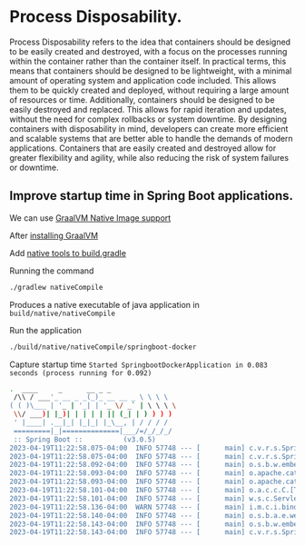# Process Disposability.

Process Disposability refers to the idea that containers should be designed to be easily created and destroyed, with a focus on the processes running within the container rather than the container itself.
In practical terms, this means that containers should be designed to be lightweight, with a minimal amount of operating system and application code included. This allows them to be quickly created and deployed, without requiring a large amount of resources or time.
Additionally, containers should be designed to be easily destroyed and replaced. This allows for rapid iteration and updates, without the need for complex rollbacks or system downtime.
By designing containers with disposability in mind, developers can create more efficient and scalable systems that are better able to handle the demands of modern applications. Containers that are easily created and destroyed allow for greater flexibility and agility, while also reducing the risk of system failures or downtime.

## Improve startup time in Spring Boot applications.

We can use [GraalVM Native Image support](https://docs.spring.io/spring-boot/docs/current/reference/html/native-image.html)

After [installing GraalVM](https://www.graalvm.org/native-image/)

Add [native tools to build.gradle](https://gitlab.eng.vmware.com/vmware-navigator-practice/delivery/state-street-rpm/springboot-docker/-/blob/main/build.gradle#L6)

Running the command

```bash
./gradlew nativeCompile
```

Produces a native executable of java application in `build/native/nativeCompile`

Run the application

```bash
./build/native/nativeCompile/springboot-docker
```

Capture startup time `Started SpringbootDockerApplication in 0.083 seconds (process running for 0.092)`

```bash
.  ____     _      __ _ _
 /\\ / ___'_ __ _ _(_)_ __ __ _ \ \ \ \
( ( )\___ | '_ | '_| | '_ \/ _` | \ \ \ \
 \\/ ___)| |_)| | | | | || (_| | ) ) ) )
 ' |____| .__|_| |_|_| |_\__, | / / / /
 =========|_|==============|___/=/_/_/_/
 :: Spring Boot ::          (v3.0.5)
2023-04-19T11:22:58.075-04:00  INFO 57748 --- [      main] c.v.r.s.SpringbootDockerApplication    : Starting AOT-processed SpringbootDockerApplication using Java 17.0.6 with PID 57748 (/Users/sjagpreet/Documents/gitlab/vmware/statestreet-rpm/springboot-docker/build/native/nativeCompile/springboot-docker started by sjagpreet in /Users/sjagpreet/Documents/gitlab/vmware/statestreet-rpm/springboot-docker)
2023-04-19T11:22:58.075-04:00  INFO 57748 --- [      main] c.v.r.s.SpringbootDockerApplication    : No active profile set, falling back to 1 default profile: "default"
2023-04-19T11:22:58.092-04:00  INFO 57748 --- [      main] o.s.b.w.embedded.tomcat.TomcatWebServer  : Tomcat initialized with port(s): 8080 (http)
2023-04-19T11:22:58.093-04:00  INFO 57748 --- [      main] o.apache.catalina.core.StandardService   : Starting service [Tomcat]
2023-04-19T11:22:58.093-04:00  INFO 57748 --- [      main] o.apache.catalina.core.StandardEngine   : Starting Servlet engine: [Apache Tomcat/10.1.7]
2023-04-19T11:22:58.101-04:00  INFO 57748 --- [      main] o.a.c.c.C.[Tomcat].[localhost].[/]     : Initializing Spring embedded WebApplicationContext
2023-04-19T11:22:58.101-04:00  INFO 57748 --- [      main] w.s.c.ServletWebServerApplicationContext : Root WebApplicationContext: initialization completed in 25 ms
2023-04-19T11:22:58.136-04:00  WARN 57748 --- [      main] i.m.c.i.binder.jvm.JvmGcMetrics      : GC notifications will not be available because MemoryPoolMXBeans are not provided by the JVM
2023-04-19T11:22:58.140-04:00  INFO 57748 --- [      main] o.s.b.a.e.web.EndpointLinksResolver    : Exposing 1 endpoint(s) beneath base path '/actuator'
2023-04-19T11:22:58.143-04:00  INFO 57748 --- [      main] o.s.b.w.embedded.tomcat.TomcatWebServer  : Tomcat started on port(s): 8080 (http) with context path ''
2023-04-19T11:22:58.143-04:00  INFO 57748 --- [      main] c.v.r.s.SpringbootDockerApplication    : Started SpringbootDockerApplication in 0.083 seconds (process running for 0.092)
```

